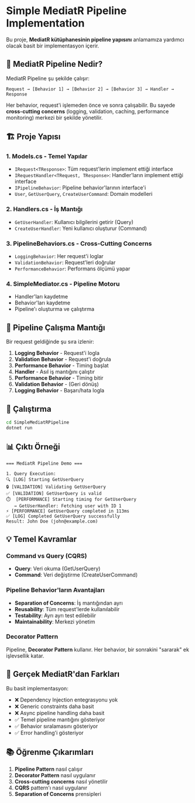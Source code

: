 # Simple MediatR Pipeline Implementation

Bu proje, **MediatR kütüphanesinin pipeline yapısını** anlamamıza yardımcı olacak basit bir implementasyon içerir.

## 🎯 MediatR Pipeline Nedir?

MediatR Pipeline şu şekilde çalışır:

```
Request → [Behavior 1] → [Behavior 2] → [Behavior 3] → Handler → Response
```

Her behavior, request'i işlemeden önce ve sonra çalışabilir. Bu sayede **cross-cutting concerns** (logging, validation, caching, performance monitoring) merkezi bir şekilde yönetilir.

## 🏗️ Proje Yapısı

### 1. **Models.cs** - Temel Yapılar

- `IRequest<TResponse>`: Tüm request'lerin implement ettiği interface
- `IRequestHandler<TRequest, TResponse>`: Handler'ların implement ettiği interface
- `IPipelineBehavior`: Pipeline behavior'larının interface'i
- `User`, `GetUserQuery`, `CreateUserCommand`: Domain modelleri

### 2. **Handlers.cs** - İş Mantığı

- `GetUserHandler`: Kullanıcı bilgilerini getirir (Query)
- `CreateUserHandler`: Yeni kullanıcı oluşturur (Command)

### 3. **PipelineBehaviors.cs** - Cross-Cutting Concerns

- `LoggingBehavior`: Her request'i loglar
- `ValidationBehavior`: Request'leri doğrular
- `PerformanceBehavior`: Performans ölçümü yapar

### 4. **SimpleMediator.cs** - Pipeline Motoru

- Handler'ları kaydetme
- Behavior'ları kaydetme
- Pipeline'ı oluşturma ve çalıştırma

## 🔄 Pipeline Çalışma Mantığı

Bir request geldiğinde şu sıra izlenir:

1. **Logging Behavior** - Request'i logla
2. **Validation Behavior** - Request'i doğrula
3. **Performance Behavior** - Timing başlat
4. **Handler** - Asıl iş mantığını çalıştır
5. **Performance Behavior** - Timing bitir
6. **Validation Behavior** - (Geri dönüş)
7. **Logging Behavior** - Başarı/hata logla

## 🚀 Çalıştırma

```bash
cd SimpleMediatRPipeline
dotnet run
```

## 📊 Çıktı Örneği

```
=== MediatR Pipeline Demo ===

1. Query Execution:
🔍 [LOG] Starting GetUserQuery
🔒 [VALIDATION] Validating GetUserQuery
✅ [VALIDATION] GetUserQuery is valid
⏱️  [PERFORMANCE] Starting timing for GetUserQuery
   → GetUserHandler: Fetching user with ID 1
⚡ [PERFORMANCE] GetUserQuery completed in 113ms
✅ [LOG] Completed GetUserQuery successfully
Result: John Doe (john@example.com)
```

## 💡 Temel Kavramlar

### Command vs Query (CQRS)

- **Query**: Veri okuma (GetUserQuery)
- **Command**: Veri değiştirme (CreateUserCommand)

### Pipeline Behavior'ların Avantajları

- **Separation of Concerns**: İş mantığından ayrı
- **Reusability**: Tüm request'lerde kullanılabilir
- **Testability**: Ayrı ayrı test edilebilir
- **Maintainability**: Merkezi yönetim

### Decorator Pattern

Pipeline, **Decorator Pattern** kullanır. Her behavior, bir sonrakini "sararak" ek işlevsellik katar.

## 🔧 Gerçek MediatR'dan Farkları

Bu basit implementasyon:

- ❌ Dependency Injection entegrasyonu yok
- ❌ Generic constraints daha basit
- ❌ Async pipeline handling daha basit
- ✅ Temel pipeline mantığını gösteriyor
- ✅ Behavior sıralamasını gösteriyor
- ✅ Error handling'i gösteriyor

## 📚 Öğrenme Çıkarımları

1. **Pipeline Pattern** nasıl çalışır
2. **Decorator Pattern** nasıl uygulanır
3. **Cross-cutting concerns** nasıl yönetilir
4. **CQRS** pattern'ı nasıl uygulanır
5. **Separation of Concerns** prensipleri
